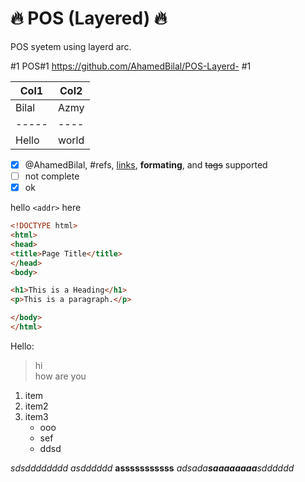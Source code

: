 # :fire: POS (Layered) :fire:
POS syetem using layerd arc.

#1
POS#1
https://github.com/AhamedBilal/POS-Layerd- #1

Col1 | Col2
-----|-----
Bilal|Azmy
-----|----
Hello|world

- [x] @AhamedBilal, #refs, [links](), **formating**, and <del>tags</del> supported
- [ ] not complete
- [x] ok

hello `<addr>` here

```HTML
<!DOCTYPE html>
<html>
<head>
<title>Page Title</title>
</head>
<body>

<h1>This is a Heading</h1>
<p>This is a paragraph.</p>

</body>
</html>
```

Hello:
>hi<br>
>how are you

1. item
1. item2
1. item3
    * ooo
    * sef
    * ddsd
    
*sdsdddddddd*
_asdddddd_
__asssssssssss__
_adsada**saaaaaaaa**sdddddd_
